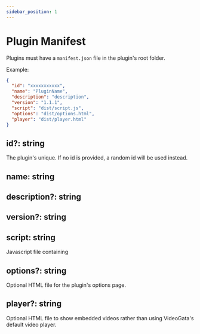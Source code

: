 ```yaml
---
sidebar_position: 1
---
```


# Plugin Manifest

Plugins must have a `manifest.json` file in the plugin's root folder.

Example:

```json title=manifest.json
{
  "id": "xxxxxxxxxxx",
  "name": "PluginName",
  "description": "description",
  "version": "1.1.1",
  "script": "dist/script.js",
  "options": "dist/options.html",
  "player": "dist/player.html"
}
```

## id?: string

The plugin's unique. If no id is provided, a random id will be used instead.

## name: string

## description?: string

## version?: string

## script: string

Javascript file containing

## options?: string

Optional HTML file for the plugin's options page.

## player?: string

Optional HTML file to show embedded videos rather than using VideoGata's default video player.
